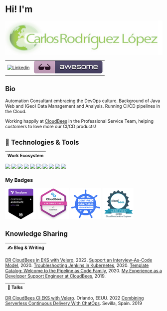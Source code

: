 # Hi! I'm

<table cellspacing="0" cellpadding="0">
<tbody>
<tr>
<img alt="Carlos" src="img/carlosrodlop.png">
<tr>
</tr>
<td>
<a href="https://www.linkedin.com/in/carlosrodlop/">
    <img alt="Linkedin" src="https://img.shields.io/badge/linkedin-%230077B5.svg?style=for-the-badge&logo=linkedin&logoColor=white">
</a>
</td>
<td>
<a href="https://github.com/carlosrodlop/carlosrodlop/blob/main/AWESOME_POD.md">
    <img alt="Awesome" src="img/awesome_badge.svg">
</a>
</td>
</tr>
</tbody>
</table>

## Bio

Automation Consultant embracing the DevOps culture. Background of Java Web and (Geo) Data Management and Analysis. Running CI/CD pipelines in the Cloud.

Working happily at [CloudBees](https://www.cloudbees.com/) in the Professional Service Team, helping customers to love more our CI/CD products!

## 🔧 Technologies & Tools

|Work Ecosystem|
|----------|
![](https://img.shields.io/badge/OS-Linux-informational?style=flat&logo=linux&logoColor=white&color=A0C65C) ![](https://img.shields.io/badge/Shell-Bash-informational?style=flat&logo=gnu-bash&logoColor=white&color=A0C65C) ![](https://img.shields.io/badge/Cloud-AWS-informational?style=flat&logo=amazon-aws&logoColor=white&color=A0C65C)
![](https://img.shields.io/badge/Editor-Visual_Studio-informational?style=flat&logo=visualstudiocode&logoColor=white&color=A0C65C) ![](https://img.shields.io/badge/Code-Java-informational?style=flat&logo=java&logoColor=white&color=A0C65C) ![](https://img.shields.io/badge/Code-Groovy-informational?style=flat&logo=Apache+Groovy&logoColor=white&color=A0C65C)
![](https://img.shields.io/badge/Tools-Jenkins-informational?style=flat&logo=jenkins&logoColor=white&color=A0C65C) ![](https://img.shields.io/badge/Tools-Docker-informational?style=flat&logo=docker&logoColor=white&color=A0C65C) ![](https://img.shields.io/badge/Tools-Kubernetes-informational?style=flat&logo=kubernetes&logoColor=white&color=A0C65C) ![](https://img.shields.io/badge/Tools-Terraform-informational?style=flat&logo=terraform&logoColor=white&color=A0C65C)

### My Badges

<img src="img/badges/terraform.png" alt="terraform" width="100"> <img src="img/badges/cb-ci-essentials.png" alt="cb ci essentials" width="100"> <img src="img/badges/cka.png" alt="cka" width="100"> <img src="img/badges/cb-enginner.png" alt="cb enginner" width="100">

## Knowledge Sharing

| &#x270d; Blog & Writing |
|----------|
[DR CloudBees in EKS with Velero](<https://www.cloudbees.com/blog/>), 2022.
[Support an Interview-As-Code Model](https://stories.jenkins.io/user-story/to-run-technical-simulations-for-developer-engineer-interviews/), 2020.
[Troubleshooting Jenkins in Kubernetes](https://www.cloudbees.com/blog/apm-tools-jenkins-performance), 2020.
[Template Catalog: Welcome to the Pipeline as Code Family](https://www.cloudbees.com/blog/pipeline-as-code), 2020.
[My Experience as a Developer Support Engineer at CloudBees](https://www.cloudbees.com/blog/my-experience-developer-support-engineer-cloudbees), 2019.

|&#128172; Talks |
|----------|
[DR CloudBees CI EKS with Velero](). Orlando, EEUU. 2022
[Combining Serverless Continuous Delivery With ChatOps](https://www.meetup.com/es-ES/SVQJUG/events/263195348/). Sevilla, Spain. 2019
